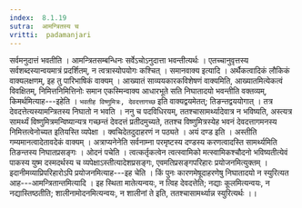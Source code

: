 ```yaml
---
index:  8.1.19
sutra:  आमन्त्रितस्य च
vritti:  padamanjari
---
```


सर्वमनुदात्तं भवतीति । आमन्त्रितसम्बन्धिनः सर्वेऽचोऽनुदात्ता भवन्तीत्यर्थः । एतच्चानुवृत्तस्य सर्वशब्दस्यान्वयमात्रं प्रदर्शितम्, न त्वत्रास्योपयोगः कश्चित् ।
समानवाक्य इत्यादि । अर्थैकत्वादिकं लौकिकं वाक्यलक्षणम्, इह तु पारिभाषिकं वाक्यम् । आख्यातं साव्ययकारकविशेषणं वाक्यमिति, आख्यातमित्येकत्वं विवक्षितम्, निमित्तनिमित्तिनोः समान एकस्मिन्वाक्य आधारभूते सति निघातादयो भवन्तीति वक्तव्यम्, किमर्थमित्याह---इहेति । `भवतीह विष्णुमित्रः, देवदत्तागच्छ` इति वाक्यद्वयमेतत्; तिङन्तद्वययोगात् । तत्र देवदत्तेत्यस्यामन्त्रितस्य निघातो न भवति । ननु च पदविधिरयम्, ततश्चासामर्थ्यादेवात्र न भविष्यति, अस्त्यत्र सामर्थ्यं विष्णुमित्रमन्विष्यान्यत्र गच्छन्तं देवदत्तं प्रतीदमुच्यते, ततश्च विष्णुमित्रस्येह भवनं देवदत्तागमनस्य निमित्तत्वेनोच्यत इतियस्ति व्यपेक्षा । क्वचिदेतदुदाहरणं न पठ्यते । अयं दण्ड इति । अस्तीति गम्यमानत्वादेतावदेकं वाक्यम् । अत्राप्यनेनेति सर्वनाम्ना परमृष्टस्य दण्डस्य करणत्वादस्ति सामर्थ्यमिति तिङन्तस्य निघातप्रसङ्गः । ओदनं पचेति । त्वत्कर्तृकत्वेन त्वत्स्वामिको मत्स्वामिकश्चौदनो भविष्यतीत्येवं पाकस्य युष्म दस्मदर्थस्य च व्यपेक्षाऽस्तीत्यादेशप्रसङ्गः, एवमतिप्रसङ्गपरिहारः प्रयोजनमित्युक्तम् । इदानीमव्याप्रिपरिहारोऽपि प्रयोजनमित्याह---इह चेति ।
किं पुनः कारणमेषूदाहरणेषु निघातादयो न स्युरित्यत आह---आमन्त्रितान्तमित्यादि । इह स्थिता मातेत्यन्वयः, न त्विह देवदत्तेति; नद्याः कूलमित्यन्वयः, न नद्यास्तिष्ठतीति; शालीनामोदनमित्यन्वयः, न शालीनां ते इति, ततश्चासामर्थ्यान्न स्युरित्यर्थः ।।
